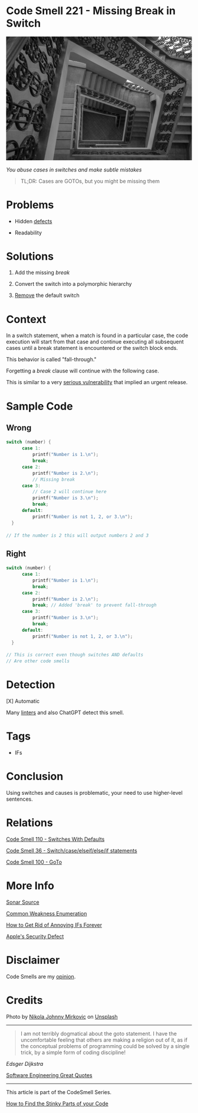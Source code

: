 # Code Smell 221 - Missing Break in Switch
            
![Code Smell 221 - Missing Break in Switch](Code%20Smell%20221%20-%20Missing%20Break%20in%20Switch.jpg)

*You abuse cases in switches and make subtle mistakes*

> TL;DR: Cases are GOTOs, but you might be missing them

# Problems

- Hidden [defects](https://github.com/mcsee/Software-Design-Articles/tree/main/Articles/Quality/Stop%20Calling%20them%20'Bugs'/readme.md)

- Readability

# Solutions

1. Add the missing *break*

2. Convert the switch into a polymorphic hierarchy

3. [Remove](https://github.com/mcsee/Software-Design-Articles/tree/main/Articles/Code%20Smells/Code%20Smell%20110%20-%20Switches%20With%20Defaults/readme.md) the default switch

# Context

In a switch statement, when a match is found in a particular case, the code execution will start from that case and continue executing all subsequent cases until a break statement is encountered or the switch block ends. 

This behavior is called "fall-through."

Forgetting a *break* clause will continue with the following case.

This is similar to a very [serious vulnerability](https://embeddedgurus.com/barr-code/2014/03/apples-gotofail-ssl-security-bug-was-easily-preventable/) that implied an urgent release.

# Sample Code

## Wrong

[Gist Url]: # (https://gist.github.com/mcsee/d07af4a8fdbbc9be0392eefaa6934122)

```c
switch (number) {
      case 1:
          printf("Number is 1.\n");
          break;
      case 2:
          printf("Number is 2.\n"); 
          // Missing break
      case 3:
          // Case 2 will continue here
          printf("Number is 3.\n"); 
          break;
      default:
          printf("Number is not 1, 2, or 3.\n");
  }

// If the number is 2 this will output numbers 2 and 3
```

## Right

[Gist Url]: # (https://gist.github.com/mcsee/006410b727680f0215d8fd2d84eb9f92)

```c
switch (number) {
      case 1:
          printf("Number is 1.\n");
          break;
      case 2:
          printf("Number is 2.\n"); 
          break; // Added 'break' to prevent fall-through
      case 3:
          printf("Number is 3.\n"); 
          break;
      default:
          printf("Number is not 1, 2, or 3.\n");
  }

// This is correct even though switches AND defaults
// Are other code smells
```

# Detection

[X] Automatic 

Many [linters](https://rules.sonarsource.com/c/type/Code%20Smell/RSPEC-128/) and also ChatGPT detect this smell.

# Tags

- IFs

# Conclusion

Using switches and causes is problematic, your need to use higher-level sentences.

# Relations

[Code Smell 110 - Switches With Defaults](https://github.com/mcsee/Software-Design-Articles/tree/main/Articles/Code%20Smells/Code%20Smell%20110%20-%20Switches%20With%20Defaults/readme.md)

[Code Smell 36 - Switch/case/elseif/else/if statements](https://github.com/mcsee/Software-Design-Articles/tree/main/Articles/Code%20Smells/Code%20Smell%2036%20-%20Switch%20case%20elseif%20else%20if%20statements/readme.md)

[Code Smell 100 - GoTo](https://github.com/mcsee/Software-Design-Articles/tree/main/Articles/Code%20Smells/Code%20Smell%20100%20-%20GoTo/readme.md) 

# More Info

[Sonar Source](https://rules.sonarsource.com/c/type/Code%20Smell/RSPEC-128/)

[Common Weakness Enumeration](https://cwe.mitre.org/data/definitions/484)

[How to Get Rid of Annoying IFs Forever](https://github.com/mcsee/Software-Design-Articles/tree/main/Articles/Theory/How%20to%20Get%20Rid%20of%20Annoying%20IFs%20Forever/readme.md)

[Apple's Security Defect](https://embeddedgurus.com/barr-code/2014/03/apples-gotofail-ssl-security-bug-was-easily-preventable/)

# Disclaimer

Code Smells are my [opinion](https://github.com/mcsee/Software-Design-Articles/tree/main/Articles/Blogging/I%20Wrote%20More%20than%2090%20Articles%20on%202021%20Here%20is%20What%20I%20Learned/readme.md).

# Credits

Photo by [Nikola Johnny Mirkovic](https://unsplash.com/@thejohnnyme) on [Unsplash](https://unsplash.com/photos/Jp3v9MvH2oA)
    
* * *

> I am not terribly dogmatical about the goto statement. I have the uncomfortable feeling that others are making a religion out of it, as if the conceptual problems of programming could be solved by a single trick, by a simple form of coding discipline!

_Edsger Dijkstra_
 
[Software Engineering Great Quotes](https://github.com/mcsee/Software-Design-Articles/tree/main/Articles/Quotes/Software%20Engineering%20Great%20Quotes/readme.md)

* * *

This article is part of the CodeSmell Series.

[How to Find the Stinky Parts of your Code](https://github.com/mcsee/Software-Design-Articles/tree/main/Articles/Code%20Smells/How%20to%20Find%20the%20Stinky%20parts%20of%20your%20Code/readme.md)